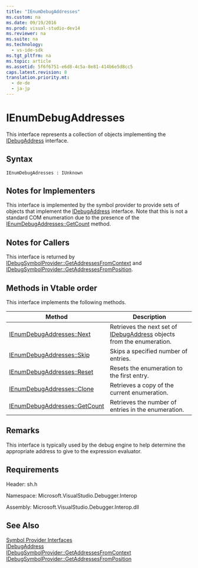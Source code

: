 ```yaml
---
title: "IEnumDebugAddresses"
ms.custom: na
ms.date: 09/19/2016
ms.prod: visual-studio-dev14
ms.reviewer: na
ms.suite: na
ms.technology: 
  - vs-ide-sdk
ms.tgt_pltfrm: na
ms.topic: article
ms.assetid: 5f6f6751-e6d8-4c5a-8e81-414b6e5d8cc5
caps.latest.revision: 8
translation.priority.mt: 
  - de-de
  - ja-jp
---
```

# IEnumDebugAddresses
This interface represents a collection of objects implementing the [IDebugAddress](../vs140/IDebugAddress.md) interface.  
  
## Syntax  
  
```  
IEnumDebugAdresses : IUnknown  
```  
  
## Notes for Implementers  
 This interface is implemented by the symbol provider to provide sets of objects that implement the [IDebugAddress](../vs140/IDebugAddress.md) interface. Note that this is not a standard COM enumeration due to the presence of the [IEnumDebugAddresses::GetCount](../vs140/IEnumDebugAddresses--GetCount.md) method.  
  
## Notes for Callers  
 This interface is returned by [IDebugSymbolProvider::GetAddressesFromContext](../vs140/IDebugSymbolProvider--GetAddressesFromContext.md) and [IDebugSymbolProvider::GetAddressesFromPosition](../vs140/IDebugSymbolProvider--GetAddressesFromPosition.md).  
  
## Methods in Vtable order  
 This interface implements the following methods.  
  
|Method|Description|  
|------------|-----------------|  
|[IEnumDebugAddresses::Next](../vs140/IEnumDebugAddresses--Next.md)|Retrieves the next set of [IDebugAddress](../vs140/IDebugAddress.md) objects from the enumeration.|  
|[IEnumDebugAddresses::Skip](../vs140/IEnumDebugAddresses--Skip.md)|Skips a specified number of entries.|  
|[IEnumDebugAddresses::Reset](../vs140/IEnumDebugAddresses--Reset.md)|Resets the enumeration to the first entry.|  
|[IEnumDebugAddresses::Clone](../vs140/IEnumDebugAddresses--Clone.md)|Retrieves a copy of the current enumeration.|  
|[IEnumDebugAddresses::GetCount](../vs140/IEnumDebugAddresses--GetCount.md)|Retrieves the number of entries in the enumeration.|  
  
## Remarks  
 This interface is typically used by the debug engine to help determine the appropriate address to give to the expression evaluator.  
  
## Requirements  
 Header: sh.h  
  
 Namespace: Microsoft.VisualStudio.Debugger.Interop  
  
 Assembly: Microsoft.VisualStudio.Debugger.Interop.dll  
  
## See Also  
 [Symbol Provider Interfaces](../vs140/Symbol-Provider-Interfaces.md)   
 [IDebugAddress](../vs140/IDebugAddress.md)   
 [IDebugSymbolProvider::GetAddressesFromContext](../vs140/IDebugSymbolProvider--GetAddressesFromContext.md)   
 [IDebugSymbolProvider::GetAddressesFromPosition](../vs140/IDebugSymbolProvider--GetAddressesFromPosition.md)